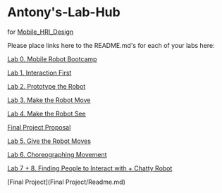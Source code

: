 # Antony's-Lab-Hub
for [Mobile_HRI_Design](https://github.com/FAR-Lab/Mobile_HRI_Design)

Please place links here to the README.md's for each of your labs here:

[Lab 0. Mobile Robot Bootcamp](Lab0/Readme.md)

[Lab 1. Interaction First](Lab1/Readme.md)

[Lab 2. Prototype the Robot](Lab2/Readme.md)

[Lab 3. Make the Robot Move](Lab3/Readme.md)

[Lab 4. Make the Robot See](Lab4/Readme.md)

[Final Project Proposal](Final_Project_Proposal/Readme.md)

[Lab 5. Give the Robot Moves](Lab5/Readme.md)

[Lab 6. Choreographing Movement](Lab6/Readme.md)

[Lab 7 + 8. Finding People to Interact with + Chatty Robot](Lab7/Readme.md)

[Final Project](Final Project/Readme.md)

